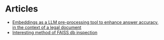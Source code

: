 # Articles

- [Embeddings as a LLM pre-processing tool to enhance answer accuracy, in the context of a legal document](https://github.com/alexnesov/LLMs-and-Agents/blob/main/Use%20Case/embeddings_legal_qa.md)
- [Interesting method of FAISS db inspection]()